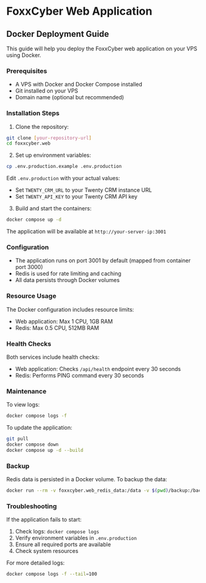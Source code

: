 # FoxxCyber Web Application

## Docker Deployment Guide

This guide will help you deploy the FoxxCyber web application on your VPS using Docker.

### Prerequisites

- A VPS with Docker and Docker Compose installed
- Git installed on your VPS
- Domain name (optional but recommended)

### Installation Steps

1. Clone the repository:
```bash
git clone [your-repository-url]
cd foxxcyber.web
```

2. Set up environment variables:
```bash
cp .env.production.example .env.production
```
Edit `.env.production` with your actual values:
- Set `TWENTY_CRM_URL` to your Twenty CRM instance URL
- Set `TWENTY_API_KEY` to your Twenty CRM API key

3. Build and start the containers:
```bash
docker compose up -d
```

The application will be available at `http://your-server-ip:3001`

### Configuration

- The application runs on port 3001 by default (mapped from container port 3000)
- Redis is used for rate limiting and caching
- All data persists through Docker volumes

### Resource Usage

The Docker configuration includes resource limits:
- Web application: Max 1 CPU, 1GB RAM
- Redis: Max 0.5 CPU, 512MB RAM

### Health Checks

Both services include health checks:
- Web application: Checks `/api/health` endpoint every 30 seconds
- Redis: Performs PING command every 30 seconds

### Maintenance

To view logs:
```bash
docker compose logs -f
```

To update the application:
```bash
git pull
docker compose down
docker compose up -d --build
```

### Backup

Redis data is persisted in a Docker volume. To backup the data:
```bash
docker run --rm -v foxxcyber.web_redis_data:/data -v $(pwd)/backup:/backup alpine tar czf /backup/redis-backup.tar.gz /data
```

### Troubleshooting

If the application fails to start:
1. Check logs: `docker compose logs`
2. Verify environment variables in `.env.production`
3. Ensure all required ports are available
4. Check system resources

For more detailed logs:
```bash
docker compose logs -f --tail=100
